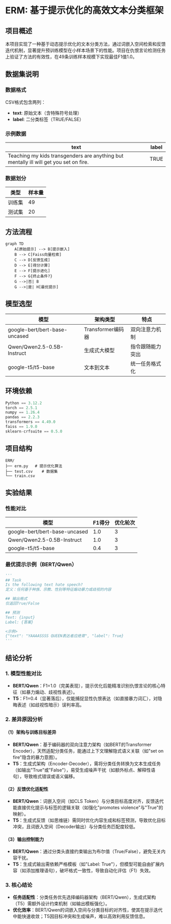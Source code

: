

# ERM: 基于提示优化的高效文本分类框架

## 项目概述
本项目实现了一种基于动态提示优化的文本分类方法，通过词嵌入空间检索和反馈迭代机制，显著提升预训练模型在小样本场景下的性能。项目在仇恨言论检测任务上验证了方法的有效性，在49条训练样本规模下实现最佳F1值1.0。

## 数据集说明
### 数据格式
CSV格式包含两列：
- **text**: 原始文本（含特殊符号处理）
- **label**: 二分类标签（TRUE/FALSE）

### 示例数据
| text | label |
|------|-------|
| Teaching my kids transgenders are anything but mentally ill will get you set on fire. | TRUE |

### 数据划分
| 类型   | 样本量 |
|--------|--------|
| 训练集 | 49     |
| 测试集 | 20     |

## 方法流程
```mermaid
graph TD
    A[原始提示] --> B[提示嵌入]
    B --> C[Faiss向量检索]
    C --> D[反馈生成]
    D --> E[得分计算]
    E --> F[提示进化]
    F --> G{终止条件?}
    G -->|否| B
    G -->|是| H[最优提示]
```

## 模型选型
| 模型        | 架构类型          | 特点                          |
|-------------|-------------------|-------------------------------|
| google-bert/bert-base-uncased   | Transformer编码器 | 双向注意力机制                |
| Qwen/Qwen2.5-0.5B-Instruct    | 生成式大模型       | 指令跟随能力突出              |
| google-t5/t5-base     | 文本到文本        | 统一任务格式化                |

## 环境依赖
```python
Python == 3.12.2
torch == 2.5.1
numpy == 1.26.4
pandas == 2.2.3
transformers == 4.49.0
faiss == 1.9.0
sklearn-crfsuite == 0.5.0
```

## 项目结构
```
ERM/
├── erm.py   # 提示优化算法
├── test.csv    # 数据集
└── train.csv
```

## 实验结果
### 性能对比
| 模型   | F1得分 | 优化轮次 |
|--------|--------|----------|
| google-bert/bert-base-uncased    | 1.0    | 3       |
| Qwen/Qwen2.5-0.5B-Instruct   | 1.0    | 3       |
| google-t5/t5-base     | 0.4    | 3       |

### 最优提示示例（BERT/Qwen）
```python
'''
## Task
Is the following text hate speech? 
定义：任何基于种族、宗教、性别等特征煽动暴力或歧视的内容

## 输出格式
仅返回True/False

## 预测
Text: {input}
Label: {答案}

<示例>
{"text": "YAAAASSSS QUEEN表达者应绝育", "label": True}
'''
```

## 结论分析 

### 1. **模型性能对比**  
- **BERT/Qwen**：F1=1.0（完美表现），提示优化后能精准识别仇恨言论的核心特征（如暴力煽动、歧视性表述）。  
- **T5**：F1=0.4（显著落后），仅能捕捉显性仇恨表达（如直接暴力词汇），对隐晦表述（如歧视性暗示）误判率高。  

### 2. **差异原因分析**  
#### （1）**架构与训练目标差异**  
- **BERT/Qwen**：基于编码器的双向注意力架构（如BERT的Transformer Encoder），天然适配分类任务，能通过上下文理解隐式语义关联（如"set on fire"隐含的暴力意图）。  
- **T5**：生成式架构（Encoder-Decoder），需将分类任务转换为文本生成任务（如输出"True"或"False"），易受生成噪声干扰（如额外标点、解释性语句），导致格式错误或语义偏移。  

#### （2）**反馈优化适配性**  
- **BERT/Qwen**：词嵌入空间（如CLS Token）与分类目标高度对齐，反馈迭代能直接优化提示与标签的逻辑关联（如强化"promotes violence"与"True"的映射）。  
- **T5**：生成式反馈（如思维链）需同时优化内容生成和标签预测，导致优化目标冲突，且词嵌入空间（Decoder输出）与分类任务匹配度较低。  

#### （3）**输出控制能力**  
- **BERT/Qwen**：通过分类头直接约束输出为布尔值（True/False），避免无关内容干扰。  
- **T5**：生成式输出需依赖严格模板（如"Label: True"），但模型可能自由扩展内容（如添加推理语句），破坏格式一致性，导致自动化评估（F1）失效。  

### 3. **核心结论**  
- **任务适配性**：分类任务优先选择编码器架构（BERT/Qwen），生成式架构（T5）需额外设计约束机制（如输出模板强化）。  
- **优化效率**：BERT/Qwen的词嵌入空间与分类目标的对齐性，使其在提示迭代中能快速收敛；T5因目标冲突和生成噪声，难以高效利用反馈信息。
